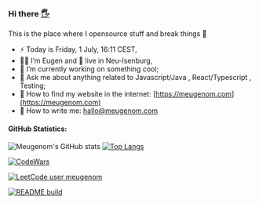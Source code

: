 ### Hi there <a href="https://meugenom.com">🖐</a>

This is the place where I opensource stuff and break things :rofl:

- ⚡  Today is Friday, 1 July, 16:11 CEST,
- 👨‍💼 I’m Eugen and 🏡 live in Neu-Isenburg,
- 🔭 I’m currently working on something cool;
- 💬 Ask me about anything related to Javascript/Java , React/Typescript , Testing;
- 📀 How to find my website in the internet: [https://meugenom.com](https://meugenom.com)
- 💾 How to write me: hallo@meugenom.com

#### GitHub Statistics:
![Meugenom's GitHub stats](https://github-readme-stats.vercel.app/api?username=meugenom&show_icons=true) [![Top Langs](https://github-readme-stats.vercel.app/api/top-langs/?username=meugenom&layout=compact&hide=CSS,HTML)](https://github.com/meugenom) 

[![CodeWars](https://www.codewars.com/users/meugenom/badges/small?theme=light)](https://www.codewars.com/users/meugenom)

[![LeetCode user meugenom](https://img.shields.io/badge/dynamic/json?style=for-the-badge&labelColor=black&color=%23ffa116&label=LeetCode%3A%20%20Solved%20Problems&query=solved&url=https%3A%2F%2Fleetcode-badge.vercel.app%2Fapi%2Fusers%2Fmeugenom&logo=leetcode&logoColor=yellow)](https://leetcode.com/meugenom/)

[![README build](https://github.com/meugenom/meugenom/actions/workflows/main.yaml/badge.svg)](https://github.com/meugenom/meugenom/actions/workflows/main.yaml)
